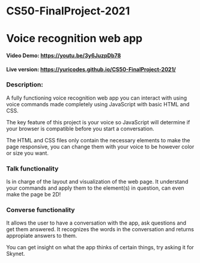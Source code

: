 # CS50-FinalProject-2021

# Voice recognition web app 

#### Video Demo:  https://youtu.be/3y6JuzpDb78
#### Live version: https://yuricodes.github.io/CS50-FinalProject-2021/

### Description: 

A fully functioning voice recognition web app you can interact with using voice commands made completely using JavaScript with basic HTML and CSS.

The key feature of this project is your voice so JavaScript will determine if your browser is compatible before you start a conversation. 

The HTML and CSS files only contain the necessary elements to make the page responsive, you can change them with your voice to be however color or size you want.

### Talk functionality

Is in charge of the layout and visualization of the web page. It understand your commands and apply them to the element(s) in question, can even make the page be 2D!

### Converse functionality

It allows the user to have a conversation with the app, ask questions and get them answered. It recognizes the words in the conversation and returns appropiate answers to them. 

You can get insight on what the app thinks of certain things, try asking it for Skynet.


